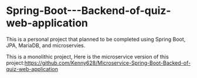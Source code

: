 ﻿# Spring-Boot---Backend-of-quiz-web-application
This is a personal project that planned to be completed using Spring Boot, JPA, MariaDB, and microservies.

This is a monolithic project, Here is the microservice version of this project:https://github.com/Kenny628/Microservice-Spring-Boot-Backed-of-quiz-web-application
